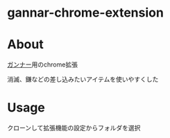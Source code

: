 # gannar-chrome-extension

# About
[ガンナー](http://cgi1.plala.or.jp/~ssdi/gannar.cgi)用のchrome拡張

消滅、鎌などの差し込みたいアイテムを使いやすくした

# Usage
クローンして拡張機能の設定からフォルダを選択

